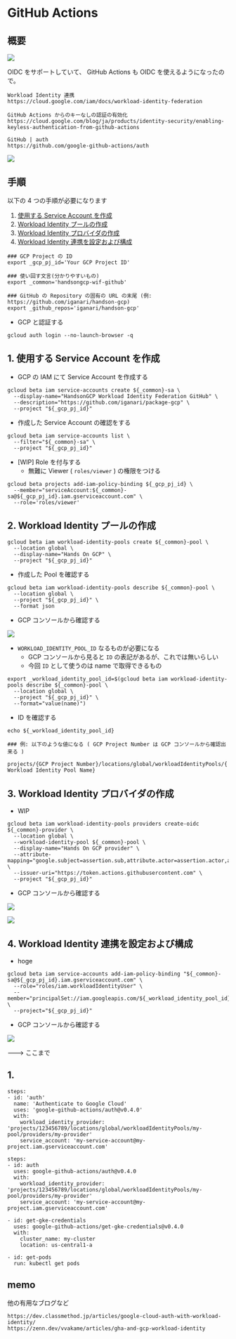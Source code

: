 # GitHub Actions

## 概要

![](https://storage.googleapis.com/gweb-cloudblog-publish/images/2_GitHub_Actions.max-1100x1100.jpg)

OIDC をサポートしていて、 GitHub Actions も OIDC を使えるようになったので。

```
Workload Identity 連携
https://cloud.google.com/iam/docs/workload-identity-federation
```
```
GitHub Actions からのキーなしの認証の有効化
https://cloud.google.com/blog/ja/products/identity-security/enabling-keyless-authentication-from-github-actions
```
```
GitHub | auth
https://github.com/google-github-actions/auth
```

![](./img/00_01.png)

## 手順

以下の 4 つの手順が必要になります

1. [使用する Service Account を作成](./README.md#1-使用する-service-account-を作成)
1. [Workload Identity プールの作成](./README.md#2-workload-identity-プールの作成)
1. [Workload Identity プロバイダの作成](./README.md#3-workload-identity-プロバイダの作成)
1. [Workload Identity 連携を設定および構成](./README.md#4-workload-identity-連携を設定および構成)

```
### GCP Project の ID
export _gcp_pj_id='Your GCP Project ID'

### 使い回す文言(分かりやすいもの)
export _common='handsongcp-wif-github'

### GitHub の Repository の固有の URL の末尾 (例: https://github.com/iganari/handson-gcp)
export _github_repos='iganari/handson-gcp'
```

+ GCP と認証する

```
gcloud auth login --no-launch-browser -q
```

## 1. 使用する Service Account を作成

+ GCP の IAM にて Service Account を作成する

```
gcloud beta iam service-accounts create ${_common}-sa \
  --display-name="HandsonGCP Workload Identity Federation GitHub" \
  --description="https://github.com/iganari/package-gcp" \
  --project "${_gcp_pj_id}"
```

+ 作成した Service Account の確認をする

```
gcloud beta iam service-accounts list \
  --filter="${_common}-sa" \
  --project "${_gcp_pj_id}"
```

+ [WIP] Role を付与する
  + 無難に Viewer ( `roles/viewer` ) の権限をつける

```
gcloud beta projects add-iam-policy-binding ${_gcp_pj_id} \
  --member="serviceAccount:${_common}-sa@${_gcp_pj_id}.iam.gserviceaccount.com" \
  --role='roles/viewer'
```

## 2. Workload Identity プールの作成

```
gcloud beta iam workload-identity-pools create ${_common}-pool \
  --location global \
  --display-name="Hands On GCP" \
  --project "${_gcp_pj_id}"
```

+ 作成した Pool を確認する

```
gcloud beta iam workload-identity-pools describe ${_common}-pool \
  --location global \
  --project "${_gcp_pj_id}" \
  --format json
```

+ GCP コンソールから確認する

![](./img/02_01.png)

+ `WORKLOAD_IDENTITY_POOL_ID` なるものが必要になる
  + GCP コンソールから見ると `ID` の表記があるが、これでは無いらしい
  + 今回 `ID` として使うのは name で取得できるもの

```
export _workload_identity_pool_id=$(gcloud beta iam workload-identity-pools describe ${_common}-pool \
  --location global \
  --project "${_gcp_pj_id}" \
  --format="value(name)")
```

+ ID を確認する

```
echo ${_workload_identity_pool_id}
```
```
### 例: 以下のような値になる ( GCP Project Number は GCP コンソールから確認出来る )

projects/{GCP Project Number}/locations/global/workloadIdentityPools/{ Workload Identity Pool Name}
```

## 3. Workload Identity プロバイダの作成

+ WIP

```
gcloud beta iam workload-identity-pools providers create-oidc ${_common}-provider \
  --location global \
  --workload-identity-pool ${_common}-pool \
  --display-name="Hands On GCP provider" \
  --attribute-mapping="google.subject=assertion.sub,attribute.actor=assertion.actor,attribute.aud=assertion.aud" \
  --issuer-uri="https://token.actions.githubusercontent.com" \
  --project "${_gcp_pj_id}"
```

+ GCP コンソールから確認する

![](./img/03_01.png)

![](./img/03_02.png)

## 4. Workload Identity 連携を設定および構成

+ hoge

```
gcloud beta iam service-accounts add-iam-policy-binding "${_common}-sa@${_gcp_pj_id}.iam.gserviceaccount.com" \
  --role="roles/iam.workloadIdentityUser" \
  --member="principalSet://iam.googleapis.com/${_workload_identity_pool_id}/attribute.repository/${_github_repos}" \
  --project="${_gcp_pj_id}"
```

+ GCP コンソールから確認する

![](./img/04_01.png)



---> ここまで




## 1. 

```
steps:
- id: 'auth'
  name: 'Authenticate to Google Cloud'
  uses: 'google-github-actions/auth@v0.4.0'
  with:
    workload_identity_provider: 'projects/123456789/locations/global/workloadIdentityPools/my-pool/providers/my-provider'
    service_account: 'my-service-account@my-project.iam.gserviceaccount.com'
```
```
steps:
- id: auth
  uses: google-github-actions/auth@v0.4.0
  with:
    workload_identity_provider: 'projects/123456789/locations/global/workloadIdentityPools/my-pool/providers/my-provider'
    service_account: 'my-service-account@my-project.iam.gserviceaccount.com'

- id: get-gke-credentials
  uses: google-github-actions/get-gke-credentials@v0.4.0
  with:
    cluster_name: my-cluster
    location: us-central1-a

- id: get-pods
  run: kubectl get pods
```

## memo

他の有用なブログなど

```
https://dev.classmethod.jp/articles/google-cloud-auth-with-workload-identity/
https://zenn.dev/vvakame/articles/gha-and-gcp-workload-identity
```